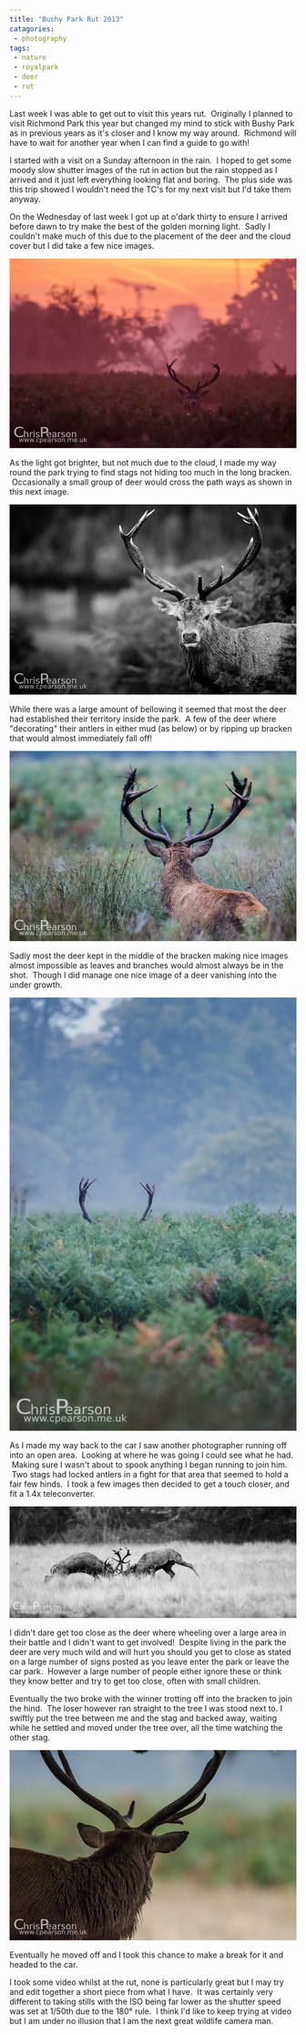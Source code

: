 ```yaml
---
title: "Bushy Park Rut 2013"
catagories:
 - photography
tags:
 - nature
 - royalpark
 - deer
 - rut
---
```

Last week I was able to get out to visit this years rut.  Originally I planned to visit Richmond Park this year but changed my mind to stick with Bushy Park as in previous years as it's closer and I know my way around.  Richmond will have to wait for another year when I can find a guide to go with!

I started with a visit on a Sunday afternoon in the rain.  I hoped to get some moody slow shutter images of the rut in action but the rain stopped as I arrived and it just left everything looking flat and boring.  The plus side was this trip showed I wouldn't need the TC's for my next visit but I'd take them anyway.

On the Wednesday of last week I got up at o'dark thirty to ensure I arrived before dawn to try make the best of the golden morning light.  Sadly I couldn't make much of this due to the placement of the deer and the cloud cover but I did take a few nice images.

<img class="padded center"
		alt="Stag at dawn"
		src="/images/2013-10-24-bushy-park-rut-2013/CJP20131016-6645.jpg" />

<!-- more -->

As the light got brighter, but not much due to the cloud, I made my way round the park trying to find stags not hiding too much in the long bracken.  Occasionally a small group of deer would cross the path ways as shown in this next image.

<img class="padded center"
		alt="Bushy Park Stag in B&W"
		src="/images/2013-10-24-bushy-park-rut-2013/CJP20131016-6707.jpg" />

While there was a large amount of bellowing it seemed that most the deer had established their territory inside the park.  A few of the deer where "decorating" their antlers in either mud (as below) or by ripping up bracken that would almost immediately fall off!

<img class="padded center"
		alt="Bushy Park Stag"
		src="/images/2013-10-24-bushy-park-rut-2013/CJP20131016-6725.jpg" />

Sadly most the deer kept in the middle of the bracken making nice images almost impossible as leaves and branches would almost always be in the shot.  Though I did manage one nice image of a deer vanishing into the under growth.

<img class="padded center"
		alt="Hiding in the bracken"
		src="/images/2013-10-24-bushy-park-rut-2013/CJP20131016-6730.jpg" />

As I made my way back to the car I saw another photographer running off into an open area.  Looking at where he was going I could see what he had.  Making sure I wasn't about to spook anything I began running to join him.  Two stags had locked antlers in a fight for that area that seemed to hold a fair few hinds.  I took a few images then decided to get a touch closer, and fit a 1.4x teleconverter.

<img class="padded center"
		alt="Duelling Stags"
		src="/images/2013-10-24-bushy-park-rut-2013/CJP20131016-6790.jpg" />

I didn't dare get too close as the deer where wheeling over a large area in their battle and I didn't want to get involved!  Despite living in the park the deer are very much wild and will hurt you should you get to close as stated on a large number of signs posted as you leave enter the park or leave the car park.  However a large number of people either ignore these or think they know better and try to get too close, often with small children.

Eventually the two broke with the winner trotting off into the bracken to join the hind.  The loser however ran straight to the tree I was stood next to. I swiftly put the tree between me and the stag and backed away, waiting while he settled and moved under the tree over, all the time watching the other stag.

<img class="padded center"
		alt="A stag stands under a tree watching another in the distance"
		src="/images/2013-10-24-bushy-park-rut-2013/CJP20131016-6831.jpg" />

Eventually he moved off and I took this chance to make a break for it and headed to the car.

I took some video whilst at the rut, none is particularly great but I may try and edit together a short piece from what I have.  It was certainly very different to taking stills with the ISO being far lower as the shutter speed was set at 1/50th due to the 180° rule.  I think I'd like to keep trying at video but I am under no illusion that I am the next great wildlife camera man.
